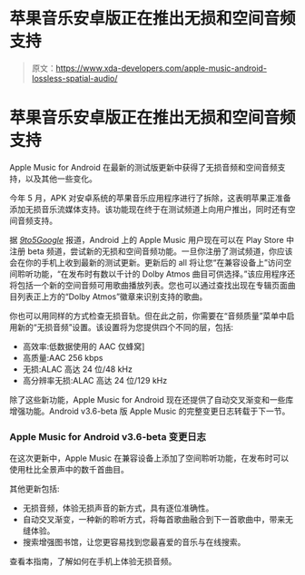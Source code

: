 # 苹果音乐安卓版正在推出无损和空间音频支持

> 原文：<https://www.xda-developers.com/apple-music-android-lossless-spatial-audio/>

# 苹果音乐安卓版正在推出无损和空间音频支持

Apple Music for Android 在最新的测试版更新中获得了无损音频和空间音频支持，以及其他一些变化。

今年 5 月，APK 对安卓系统的苹果音乐应用程序进行了拆除，这表明苹果正准备添加无损音乐流媒体支持。该功能现在终于在测试频道上向用户推出，同时还有空间音频支持。

据 [*9to5Google*](https://9to5google.com/2021/06/14/apple-music-android-spatial-lossless/) 报道，Android 上的 Apple Music 用户现在可以在 Play Store 中注册 beta 频道，尝试新的无损和空间音频功能。一旦你注册了测试频道，你应该会在你的手机上收到最新的测试更新。更新后的 all 将让您“在兼容设备上”访问空间聆听功能，“在发布时有数以千计的 Dolby Atmos 曲目可供选择。”该应用程序还将包括一个新的空间音频可用歌曲播放列表。您也可以通过查找出现在专辑页面曲目列表正上方的“Dolby Atmos”徽章来识别支持的歌曲。

你也可以用同样的方式检查无损音轨。但在此之前，你需要在“音频质量”菜单中启用新的“无损音频”设置。该设置将为您提供四个不同的层，包括:

*   高效率:低数据使用的 AAC 仅蜂窝]
*   高质量:AAC 256 kbps
*   无损:ALAC 高达 24 位/48 kHz
*   高分辨率无损:ALAC 高达 24 位/129 kHz

除了这些新功能，Apple Music for Android 现在还提供了自动交叉渐变和一些库增强功能。Android v3.6-beta 版 Apple Music 的完整变更日志转载于下一节。

### Apple Music for Android v3.6-beta 变更日志

在这次更新中，Apple Music 在兼容设备上添加了空间聆听功能，在发布时可以使用杜比全景声中的数千首曲目。

其他更新包括:

*   无损音频，体验无损声音的新方式，具有逐位准确性。
*   自动交叉渐变，一种新的聆听方式，将每首歌曲融合到下一首歌曲中，带来无缝体验。
*   搜索增强图书馆，让您更容易找到您最喜爱的音乐与在线搜索。

查看本指南，了解如何在手机上体验无损音频。